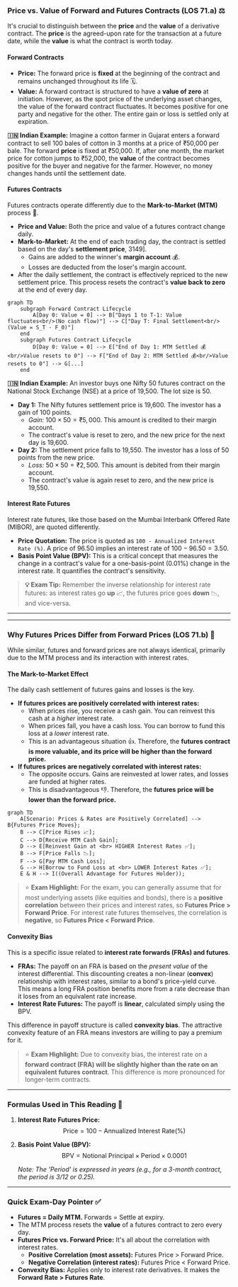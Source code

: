 ### **Price vs. Value of Forward and Futures Contracts (LOS 71.a) ⚖️**

It's crucial to distinguish between the **price** and the **value** of a derivative contract. The **price** is the agreed-upon rate for the transaction at a future date, while the **value** is what the contract is worth today.

#### **Forward Contracts**

  * **Price:** The forward price is **fixed** at the beginning of the contract and remains unchanged throughout its life 🗓️.
  * **Value:** A forward contract is structured to have a **value of zero** at initiation. However, as the spot price of the underlying asset changes, the value of the forward contract fluctuates. It becomes positive for one party and negative for the other. The entire gain or loss is settled only at expiration.

**🇮🇳 Indian Example:** Imagine a cotton farmer in Gujarat enters a forward contract to sell 100 bales of cotton in 3 months at a price of ₹50,000 per bale. The forward **price** is fixed at ₹50,000. If, after one month, the market price for cotton jumps to ₹52,000, the **value** of the contract becomes positive for the buyer and negative for the farmer. However, no money changes hands until the settlement date.

#### **Futures Contracts**

Futures contracts operate differently due to the **Mark-to-Market (MTM)** process 🔄.

  * **Price and Value:** Both the price and value of a futures contract change daily.
  * **Mark-to-Market:** At the end of each trading day, the contract is settled based on the day's **settlement price**, 3149].
      * Gains are added to the winner's **margin account** 💰.
      * Losses are deducted from the loser's margin account.
  * After the daily settlement, the contract is effectively repriced to the new settlement price. This process resets the contract's **value back to zero** at the end of every day.

<!-- end list -->

```mermaid
graph TD
    subgraph Forward Contract Lifecycle
        A[Day 0: Value = 0] --> B["Days 1 to T-1: Value fluctuates<br/>(No cash flow)"] --> C["Day T: Final Settlement<br/>(Value = S_T - F_0)"]
    end
    subgraph Futures Contract Lifecycle
        D[Day 0: Value = 0] --> E["End of Day 1: MTM Settled 💰<br/>Value resets to 0"] --> F["End of Day 2: MTM Settled 💰<br/>Value resets to 0"] --> G[...]
    end
```

**🇮🇳 Indian Example:** An investor buys one Nifty 50 futures contract on the National Stock Exchange (NSE) at a price of 19,500. The lot size is 50.

  * **Day 1:** The Nifty futures settlement price is 19,600. The investor has a gain of 100 points.
      * *Gain:* $100 \times 50 = ₹5,000$. This amount is credited to their margin account.
      * The contract's value is reset to zero, and the new price for the next day is 19,600.
  * **Day 2:** The settlement price falls to 19,550. The investor has a loss of 50 points from the new price.
      * *Loss:* $50 \times 50 = ₹2,500$. This amount is debited from their margin account.
      * The contract's value is again reset to zero, and the new price is 19,550.

#### **Interest Rate Futures**

Interest rate futures, like those based on the Mumbai Interbank Offered Rate (MIBOR), are quoted differently.

  * **Price Quotation:** The price is quoted as `100 - Annualized Interest Rate (%)`. A price of 96.50 implies an interest rate of $100 - 96.50 = 3.50%$.
  * **Basis Point Value (BPV):** This is a critical concept that measures the change in a contract's value for a one-basis-point (0.01%) change in the interest rate. It quantifies the contract's sensitivity.

> **💡 Exam Tip:** Remember the inverse relationship for interest rate futures: as interest rates go **up** 📈, the futures price goes **down** 📉, and vice-versa.

-----

<hr>

### **Why Futures Prices Differ from Forward Prices (LOS 71.b) 🤔**

While similar, futures and forward prices are not always identical, primarily due to the MTM process and its interaction with interest rates.

#### **The Mark-to-Market Effect**

The daily cash settlement of futures gains and losses is the key.

  * **If futures prices are positively correlated with interest rates:**
      * When prices rise, you receive a cash gain. You can reinvest this cash at a *higher* interest rate.
      * When prices fall, you have a cash loss. You can borrow to fund this loss at a *lower* interest rate.
      * This is an advantageous situation 👍. Therefore, the **futures contract is more valuable, and its price will be higher than the forward price.**
  * **If futures prices are negatively correlated with interest rates:**
      * The opposite occurs. Gains are reinvested at lower rates, and losses are funded at higher rates.
      * This is disadvantageous 👎. Therefore, the **futures price will be lower than the forward price.**

<!-- end list -->

```mermaid
graph TD
    A[Scenario: Prices & Rates are Positively Correlated] --> B{Futures Price Moves};
    B --> C[Price Rises 📈];
    C --> D[Receive MTM Cash Gain];
    D --> E[Reinvest Gain at <br> HIGHER Interest Rates ✅];
    B --> F[Price Falls 📉];
    F --> G[Pay MTM Cash Loss];
    G --> H[Borrow to Fund Loss at <br> LOWER Interest Rates ✅];
    E & H --> I((Overall Advantage for Futures Holder));
```

> ⭐ **Exam Highlight:** For the exam, you can generally assume that for most underlying assets (like equities and bonds), there is a **positive correlation** between their prices and interest rates, so **Futures Price > Forward Price**. For interest rate futures themselves, the correlation is **negative**, so **Futures Price < Forward Price**.

#### **Convexity Bias**

This is a specific issue related to **interest rate forwards (FRAs) and futures**.

  * **FRAs:** The payoff on an FRA is based on the *present value* of the interest differential. This discounting creates a non-linear (**convex**) relationship with interest rates, similar to a bond's price-yield curve. This means a long FRA position benefits more from a rate decrease than it loses from an equivalent rate increase.
  * **Interest Rate Futures:** The payoff is **linear**, calculated simply using the BPV.

This difference in payoff structure is called **convexity bias**. The attractive convexity feature of an FRA means investors are willing to pay a premium for it.

> ⭐ **Exam Highlight:** Due to convexity bias, the interest rate on a **forward contract (FRA) will be slightly higher than the rate on an equivalent futures contract**. This difference is more pronounced for longer-term contracts.

-----

### **Formulas Used in This Reading 🧮**

1.  **Interest Rate Futures Price:**
    $$\text{Price} = 100 - \text{Annualized Interest Rate} (\%)$$
    

2.  **Basis Point Value (BPV):**
    $$\text{BPV} = \text{Notional Principal} \times \text{Period} \times 0.0001$$
    
    *Note: The 'Period' is expressed in years (e.g., for a 3-month contract, the period is 3/12 or 0.25).*

-----

### **Quick Exam-Day Pointer ✅**

  * **Futures = Daily MTM.** Forwards = Settle at expiry.
  * The MTM process resets the **value** of a futures contract to zero every day.
  * **Futures Price vs. Forward Price:** It's all about the correlation with interest rates.
      * **Positive Correlation (most assets):** Futures Price > Forward Price.
      * **Negative Correlation (interest rates):** Futures Price < Forward Price.
  * **Convexity Bias:** Applies only to interest rate derivatives. It makes the **Forward Rate > Futures Rate**.